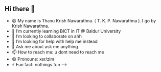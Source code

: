 ## Hi there 👋

- 😄 My name is Thanu Krish Nawarathna. ( T. K. P. Nawarathna ). I go by Krish Nawarathna. 
- 🌱 I’m currently learning BICT in IT @ Baldur University
- 👯 I’m looking to collaborate on ahh
- 🤔 I’m looking for help with help me instead
- 💬 Ask me about ask me anything
- 📫 How to reach me: u dont need to reach me
- 😄 Pronouns: xer/zim
- ⚡ Fun fact: nothings fun
-->
